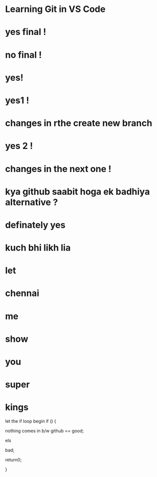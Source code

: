 # Learning Git in VS Code
# yes final !
# no final !
# yes!
# yes1 !
# changes in rthe create new branch
# yes 2 !
# changes in the next one !
# kya github saabit hoga ek badhiya alternative ?
# definately yes
# kuch bhi likh lia
# let

# chennai
# me 

# show 

# you

# super

# kings

let the if loop begin if () {

nothing comes in b/w 
github == good;


els

bad;

return0;

}

